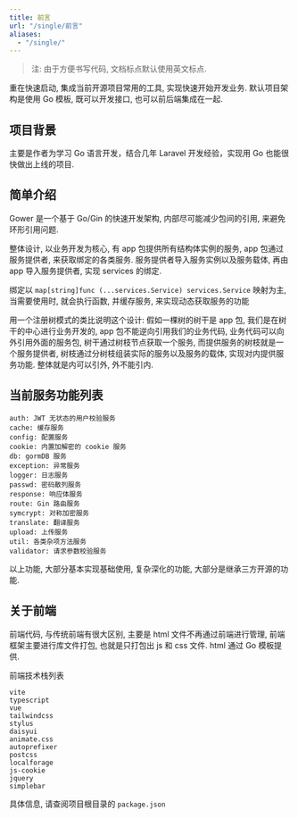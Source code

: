 ```yaml
---
title: 前言
url: "/single/前言"
aliases:
  - "/single/"
---
```


> 注: 由于方便书写代码, 文档标点默认使用英文标点.

重在快速启动, 集成当前开源项目常用的工具, 实现快速开始开发业务. 默认项目架构是使用 Go 模板, 既可以开发接口, 也可以前后端集成在一起.

## 项目背景

主要是作者为学习 Go 语言开发，结合几年 Laravel 开发经验，实现用 Go 也能很快做出上线的项目.

## 简单介绍

Gower 是一个基于 Go/Gin 的快速开发架构, 内部尽可能减少包间的引用, 来避免环形引用问题.

整体设计, 以业务开发为核心, 有 app 包提供所有结构体实例的服务, app 包通过服务提供者, 来获取绑定的各类服务. 服务提供者导入服务实例以及服务载体, 再由 app 导入服务提供者, 实现 services 的绑定.

绑定以 `map[string]func (...services.Service) services.Service` 映射为主, 当需要使用时, 就会执行函数, 并缓存服务, 来实现动态获取服务的功能

用一个注册树模式的类比说明这个设计: 假如一棵树的树干是 app 包, 我们是在树干的中心进行业务开发的, app 包不能逆向引用我们的业务代码, 业务代码可以向外引用外面的服务包, 树干通过树枝节点获取一个服务, 而提供服务的树枝就是一个服务提供者, 树枝通过分树枝组装实际的服务以及服务的载体, 实现对内提供服务功能. 整体就是内可以引外, 外不能引内.

## 当前服务功能列表

```
auth: JWT 无状态的用户校验服务
cache: 缓存服务
config: 配置服务
cookie: 内置加解密的 cookie 服务
db: gormDB 服务
exception: 异常服务
logger: 日志服务
passwd: 密码散列服务
response: 响应体服务
route: Gin 路由服务
symcrypt: 对称加密服务
translate: 翻译服务
upload: 上传服务
util: 各类杂项方法服务
validator: 请求参数校验服务
```

以上功能, 大部分基本实现基础使用, 复杂深化的功能, 大部分是继承三方开源的功能.

## 关于前端

前端代码, 与传统前端有很大区别, 主要是 html 文件不再通过前端进行管理, 前端框架主要进行库文件打包, 也就是只打包出 js 和 css 文件. html 通过 Go 模板提供.

前端技术栈列表

```
vite
typescript
vue
tailwindcss
stylus
daisyui
animate.css
autoprefixer
postcss
localforage
js-cookie
jquery
simplebar
```

具体信息, 请查阅项目根目录的 `package.json`
